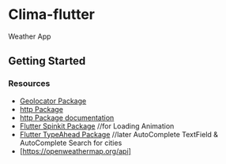 # Clima-flutter

Weather App

## Getting Started
### Resources
- [Geolocator Package](https://pub.dev/packages/geolocator)
- [http Package](https://pub.dev/packages/http)
- [http Package documentation](https://pub.dev/documentation/http/latest/)
- [Flutter Spinkit Package](https://pub.dev/packages/flutter_spinkit) //for Loading Animation
- [Flutter TypeAhead Package](https://pub.dev/packages/flutter_typeahead) //later AutoComplete TextField & AutoComplete Search for cities
- [https://openweathermap.org/api]


